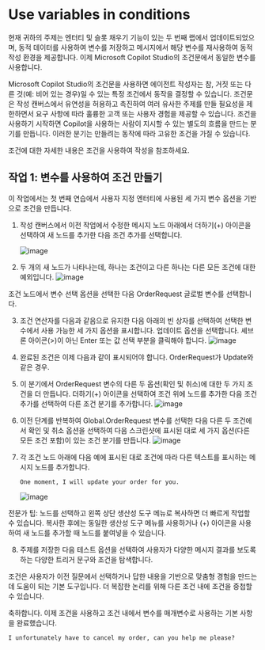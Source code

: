 # Use variables in conditions

현재 귀하의 주제는 엔터티 및 슬롯 채우기 기능이 있는 두 번째 랩에서 업데이트되었으며, 동적 데이터를 사용하여 변수를 저장하고 메시지에서 해당 변수를 재사용하여 동적 작성 환경을 제공합니다. 이제 Microsoft Copilot Studio의 조건문에서 동일한 변수를 사용합니다.

Microsoft Copilot Studio의 조건문을 사용하면 에이전트 작성자는 참, 거짓 또는 다른 것(예: 비어 있는 경우)일 수 있는 특정 조건에서 동작을 결정할 수 있습니다. 조건문은 작성 캔버스에서 유연성을 허용하고 촉진하여 여러 유사한 주제를 만들 필요성을 제한하면서 요구 사항에 따라 훌륭한 고객 또는 사용자 경험을 제공할 수 있습니다. 조건을 사용하기 시작하면 Copilot을 사용하는 사람이 지시할 수 있는 별도의 흐름을 만드는 분기를 만듭니다. 이러한 분기는 만들려는 동작에 따라 고유한 조건을 가질 수 있습니다.

조건에 대한 자세한 내용은 조건을 사용하여 작성을 참조하세요.

## 작업 1: 변수를 사용하여 조건 만들기

이 작업에서는 첫 번째 연습에서 사용자 지정 엔터티에 사용된 세 가지 변수 옵션을 기반으로 조건을 만듭니다.

1. 작성 캔버스에서 이전 작업에서 수정한 메시지 노드 아래에서 더하기(+) 아이콘을 선택하여 새 노드를 추가한 다음 조건 추가를 선택합니다.
   
   ![image](https://github.com/user-attachments/assets/c6c6e6aa-961c-4057-b229-6e26d8530641)

3. 두 개의 새 노드가 나타나는데, 하나는 조건이고 다른 하나는 다른 모든 조건에 대한 예외입니다.
   ![image](https://github.com/user-attachments/assets/acaeb902-6df6-4738-89e3-37f51cdcde5a)

조건 노드에서 변수 선택 옵션을 선택한 다음 OrderRequest 글로벌 변수를 선택합니다.

3. 조건 연산자를 다음과 같음으로 유지한 다음 아래의 빈 상자를 선택하여 선택한 변수에서 사용 가능한 세 가지 옵션을 표시합니다. 업데이트 옵션을 선택합니다. 셰브론 아이콘(>)이 아닌 Enter 또는 값 선택 부분을 클릭해야 합니다.
   ![image](https://github.com/user-attachments/assets/a4a688ee-13f5-44a3-ae77-9ffc060b9904)


4. 완료된 조건은 이제 다음과 같이 표시되어야 합니다. OrderRequest가 Update와 같은 경우.

5. 이 분기에서 OrderRequest 변수의 다른 두 옵션(확인 및 취소)에 대한 두 가지 조건을 더 만듭니다. 더하기(+) 아이콘을 선택하여 조건 위에 노드를 추가한 다음 조건 추가를 선택하여 다른 조건 분기를 추가합니다.
   ![image](https://github.com/user-attachments/assets/6adfa1f6-810a-41d1-b253-610c7cd5b98f)


6. 이전 단계를 반복하여 Global.OrderRequest 변수를 선택한 다음 다른 두 조건에서 확인 및 취소 옵션을 선택하여 다음 스크린샷에 표시된 대로 세 가지 옵션(다른 모든 조건 포함)이 있는 조건 분기를 만듭니다.
   ![image](https://github.com/user-attachments/assets/eb134a40-c975-4758-b8ca-2ea5f5b047d7)

7. 각 조건 노드 아래에 다음 예에 표시된 대로 조건에 따라 다른 텍스트를 표시하는 메시지 노드를 추가합니다.

   ```
   One moment, I will update your order for you.
   ```
   ![image](https://github.com/user-attachments/assets/7da90e46-10c7-4b49-8a7f-2639d8c21d94)

전문가 팁: 노드를 선택하고 왼쪽 상단 생산성 도구 메뉴로 복사하면 더 빠르게 작업할 수 있습니다. 복사한 후에는 동일한 생산성 도구 메뉴를 사용하거나 (+) 아이콘을 사용하여 새 노드를 추가할 때 노드를 붙여넣을 수 있습니다.

8. 주제를 저장한 다음 테스트 옵션을 선택하여 사용자가 다양한 메시지 결과를 보도록 하는 다양한 트리거 문구와 조건을 탐색합니다.

조건은 사용자가 이전 질문에서 선택하거나 답한 내용을 기반으로 맞춤형 경험을 만드는 데 도움이 되는 기본 도구입니다. 더 복잡한 논리를 위해 다른 조건 내에 조건을 중첩할 수 있습니다.

축하합니다. 이제 조건을 사용하고 조건 내에서 변수를 매개변수로 사용하는 기본 사항을 완료했습니다.

```
I unfortunately have to cancel my order, can you help me please?
```













